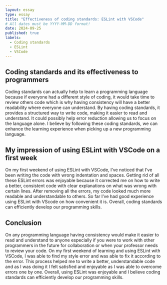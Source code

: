 ```yaml
---
layout: essay
type: essay
title: "Effectiveness of coding standards: ESLint with VSCode"
# All dates must be YYYY-MM-DD format!
date: 2024-09-25
published: true
labels:
  - Coding standards
  - ESLint
  - VSCode
---
```


## Coding standards and its effectiveness to programmers

Coding standards can actually help to learn a programming language because if everyone had a different style of coding, it would take time to review others code which is why having consistency will have a better readability where everyone can understand.  By having coding standards, it provides a structured way to write code, making it easier to read and understand. It could possibly help error reduction allowing us to focus on the language alone.   I believe by following these coding standards, we can enhance the learning experience when picking up a new programming language. 


## My impression of using ESLint with VSCode on a first week

On my first weekend of using ESLint with VSCode, I’ve noticed that I’ve been writing the code with wrong indentation and spaces. 
Getting rid of all these ESLint errors was enjoyable because it corrected me on how to write a better, consistent code with clear explanations on what was wrong with certain lines.
After removing all the errors, my code looked much more readable and understandable to others.  So far I’ve had good experience using ESLint with VScode on how convenient it is.  Overall, coding standards can efficiently develop our programming skills.


## Conclusion

On any programming language having consistency would make it easier to read and understand to anyone especially if you were to work with other programmers in the future for collaboration or when your professor needs to review your code.  On my first weekend of learning and using ESLint with VSCode, I was able to find my style error and was able to fix it according to the error.  This process helped me to write a better, understandable code and as I was doing it I felt satisfied and enjoyable as I was able to overcome errors one by one.  Overall, using ESLint was enjoyable and I believe coding standards can efficiently develop our programming skills.
